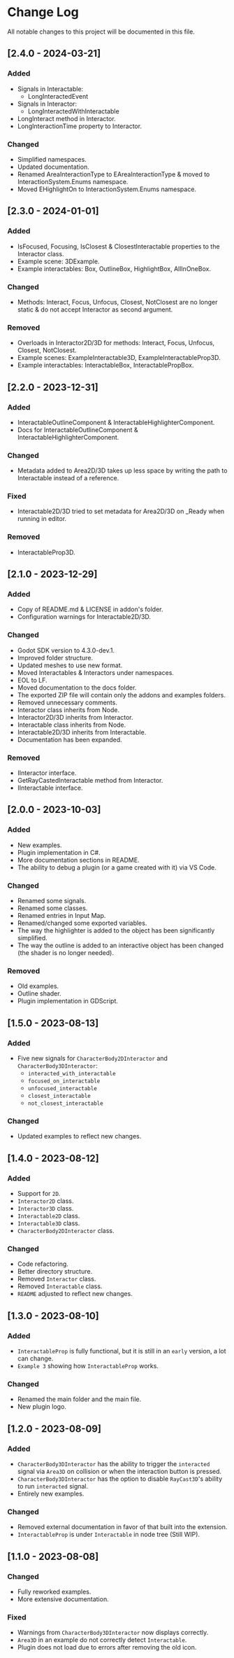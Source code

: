 # Change Log

All notable changes to this project will be documented in this file.

## [2.4.0 - 2024-03-21]

### Added

-   Signals in Interactable:
    -   LongInteractedEvent
-   Signals in Interactor:
    -   LongInteractedWithInteractable
-   LongInteract method in Interactor.
-   LongInteractionTime property to Interactor.

### Changed

-   Simplified namespaces.
-   Updated documentation.
-   Renamed AreaInteractionType to EAreaInteractionType
    & moved to InteractionSystem.Enums namespace.
-   Moved EHighlightOn to InteractionSystem.Enums namespace.

## [2.3.0 - 2024-01-01]

### Added

-   IsFocused, Focusing, IsClosest & ClosestInteractable properties to the Interactor class.
-   Example scene: 3DExample.
-   Example interactables: Box, OutlineBox, HighlightBox, AllInOneBox.

### Changed

-   Methods: Interact, Focus, Unfocus, Closest, NotClosest
    are no longer static & do not accept Interactor as second argument.

### Removed

-   Overloads in Interactor2D/3D for methods: Interact, Focus, Unfocus, Closest, NotClosest.
-   Example scenes: ExampleInteractable3D, ExampleInteractableProp3D.
-   Example interactables: InteractableBox, InteractablePropBox.

## [2.2.0 - 2023-12-31]

### Added

-   InteractableOutlineComponent & InteractableHighlighterComponent.
-   Docs for InteractableOutlineComponent & InteractableHighlighterComponent.

### Changed

-   Metadata added to Area2D/3D takes up less space by writing the path to Interactable instead of a reference.

### Fixed

-   Interactable2D/3D tried to set metadata for Area2D/3D on \_Ready when running in editor.

### Removed

-   InteractableProp3D.

## [2.1.0 - 2023-12-29]

### Added

-   Copy of README.md & LICENSE in addon's folder.
-   Configuration warnings for Interactable2D/3D.

### Changed

-   Godot SDK version to 4.3.0-dev.1.
-   Improved folder structure.
-   Updated meshes to use new format.
-   Moved Interactables & Interactors under namespaces.
-   EOL to LF.
-   Moved documentation to the docs folder.
-   The exported ZIP file will contain only the addons and examples folders.
-   Removed unnecessary comments.
-   Interactor class inherits from Node.
-   Interactor2D/3D inherits from Interactor.
-   Interactable class inherits from Node.
-   Interactable2D/3D inherits from Interactable.
-   Documentation has been expanded.

### Removed

-   IInteractor interface.
-   GetRayCastedInteractable method from Interactor.
-   IInteractable interface.

## [2.0.0 - 2023-10-03]

### Added

-   New examples.
-   Plugin implementation in C#.
-   More documentation sections in README.
-   The ability to debug a plugin (or a game created with it) via VS Code.

### Changed

-   Renamed some signals.
-   Renamed some classes.
-   Renamed entries in Input Map.
-   Renamed/changed some exported variables.
-   The way the highlighter is added to the object has been significantly simplified.
-   The way the outline is added to an interactive object has been changed (the shader is no longer needed).

### Removed

-   Old examples.
-   Outline shader.
-   Plugin implementation in GDScript.

## [1.5.0 - 2023-08-13]

### Added

-   Five new signals for `CharacterBody2DInteractor` and `CharacterBody3DInteractor`:
    -   `interacted_with_interactable`
    -   `focused_on_interactable`
    -   `unfocused_interactable`
    -   `closest_interactable`
    -   `not_closest_interactable`

### Changed

-   Updated examples to reflect new changes.

## [1.4.0 - 2023-08-12]

### Added

-   Support for `2D`.
-   `Interactor2D` class.
-   `Interactor3D` class.
-   `Interactable2D` class.
-   `Interactable3D` class.
-   `CharacterBody2DInteractor` class.

### Changed

-   Code refactoring.
-   Better directory structure.
-   Removed `Interactor` class.
-   Removed `Interactable` class.
-   `README` adjusted to reflect new changes.

## [1.3.0 - 2023-08-10]

### Added

-   `InteractableProp` is fully functional, but it is still in an `early` version, a lot can change.
-   `Example 3` showing how `InteractableProp` works.

### Changed

-   Renamed the main folder and the main file.
-   New plugin logo.

## [1.2.0 - 2023-08-09]

### Added

-   `CharacterBody3DInteractor` has the ability to trigger the `interacted` signal via `Area3D` on collision or when the interaction button is pressed.
-   `CharacterBody3DInteractor` has the option to disable `RayCast3D`'s ability to run `interacted` signal.
-   Entirely new examples.

### Changed

-   Removed external documentation in favor of that built into the extension.
-   `InteractableProp` is under `Interactable` in node tree (Still WIP).

## [1.1.0 - 2023-08-08]

### Changed

-   Fully reworked examples.
-   More extensive documentation.

### Fixed

-   Warnings from `CharacterBody3DInteractor` now displays correctly.
-   `Area3D` in an example do not correctly detect `Interactable`.
-   Plugin does not load due to errors after removing the old icon.
